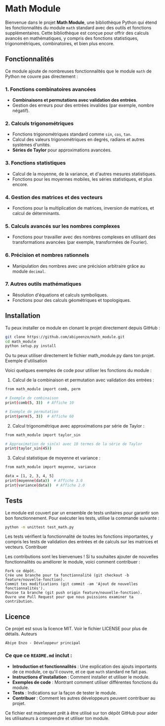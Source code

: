 # Math Module

Bienvenue dans le projet **Math Module**, une bibliothèque Python qui étend les fonctionnalités du module `math` standard avec des outils et fonctions supplémentaires. Cette bibliothèque est conçue pour offrir des calculs avancés en mathématiques, y compris des fonctions statistiques, trigonométriques, combinatoires, et bien plus encore.

## Fonctionnalités

Ce module ajoute de nombreuses fonctionnalités que le module `math` de Python ne couvre pas directement :

### 1. **Fonctions combinatoires avancées**
   - **Combinaisons et permutations avec validation des entrées**.
   - Gestion des erreurs pour des entrées invalides (par exemple, nombre négatif).

### 2. **Calculs trigonométriques**
   - Fonctions trigonométriques standard comme `sin`, `cos`, `tan`.
   - Calcul des valeurs trigonométriques en degrés, radians et autres systèmes d'unités.
   - **Séries de Taylor** pour approximations avancées.

### 3. **Fonctions statistiques**
   - Calcul de la moyenne, de la variance, et d'autres mesures statistiques.
   - Fonctions pour les moyennes mobiles, les séries statistiques, et plus encore.

### 4. **Gestion des matrices et des vecteurs**
   - Fonctions pour la multiplication de matrices, inversion de matrices, et calcul de déterminants.

### 5. **Calculs avancés sur les nombres complexes**
   - Fonctions pour travailler avec des nombres complexes en utilisant des transformations avancées (par exemple, transformées de Fourier).

### 6. **Précision et nombres rationnels**
   - Manipulation des nombres avec une précision arbitraire grâce au module `decimal`.

### 7. **Autres outils mathématiques**
   - Résolution d'équations et calculs symboliques.
   - Fonctions pour des calculs géométriques et topologiques.

## Installation

Tu peux installer ce module en clonant le projet directement depuis GitHub :

```bash
git clone https://github.com/abiyeenzo/math_module.git
cd math_module
python setup.py install
```

Ou tu peux utiliser directement le fichier math_module.py dans ton projet.
Exemple d'utilisation

Voici quelques exemples de code pour utiliser les fonctions du module :
1. Calcul de la combinaison et permutation avec validation des entrées :

```bash
from math_module import comb, perm

# Exemple de combinaison
print(comb(5, 3))  # Affiche 10

# Exemple de permutation
print(perm(5, 3))  # Affiche 60
```

2. Calcul trigonométrique avec approximations par série de Taylor :

```bash
from math_module import taylor_sin

# Approximation de sin(x) avec 10 termes de la série de Taylor
print(taylor_sin(45))
```

3. Calcul statistique de moyenne et variance :

```bash
from math_module import moyenne, variance

data = [1, 2, 3, 4, 5]
print(moyenne(data))  # Affiche 3.0
print(variance(data))  # Affiche 2.0
```

## Tests

Le module est couvert par un ensemble de tests unitaires pour garantir son bon fonctionnement. Pour exécuter les tests, utilise la commande suivante :

```bash
python -m unittest test_math.py
```

Les tests vérifient la fonctionnalité de toutes les fonctions importantes, y compris les tests de validation des entrées et de calculs sur les matrices et vecteurs.
Contribuer

Les contributions sont les bienvenues ! Si tu souhaites ajouter de nouvelles fonctionnalités ou améliorer le module, voici comment contribuer :

    Fork ce dépôt.
    Crée une branche pour ta fonctionnalité (git checkout -b feature/nouvelle-fonction).
    Commit tes modifications (git commit -am 'Ajout de nouvelles fonctionnalités').
    Pousse ta branche (git push origin feature/nouvelle-fonction).
    Ouvre une Pull Request pour que nous puissions examiner ta contribution.

## Licence

Ce projet est sous la licence MIT. Voir le fichier LICENSE pour plus de détails.
Auteurs

    Abiye Enzo - Développeur principal
    


### Ce que ce `README.md` inclut :
- **Introduction et fonctionnalités** : Une explication des ajouts importants de ce module, ce qu'il couvre, et ce que `math` standard ne fait pas.
- **Instructions d'installation** : Comment installer et utiliser le module.
- **Exemples de code** : Montrant comment utiliser différentes fonctions du module.
- **Tests** : Indications sur la façon de tester le module.
- **Contribuer** : Comment les autres développeurs peuvent contribuer au projet.

Ce fichier est maintenant prêt à être utilisé sur ton dépôt GitHub pour aider les utilisateurs à comprendre et utiliser ton module.

